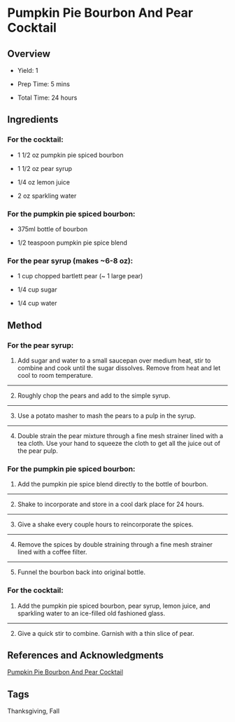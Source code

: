 # Pumpkin Pie Bourbon And Pear Cocktail

## Overview

- Yield: 1

- Prep Time: 5 mins

- Total Time: 24 hours

## Ingredients

### For the cocktail:

- 1 1/2 oz pumpkin pie spiced bourbon

- 1 1/2 oz pear syrup

- 1/4 oz lemon juice

- 2 oz sparkling water

### For the pumpkin pie spiced bourbon:

- 375ml bottle of bourbon

- 1/2 teaspoon pumpkin pie spice blend

### For the pear syrup (makes ~6-8 oz):

- 1 cup chopped bartlett pear (~ 1 large pear)

- 1/4 cup sugar

- 1/4 cup water


## Method

### For the pear syrup:

1. Add sugar and water to a small saucepan over medium heat, stir to combine and cook until the sugar dissolves. Remove from heat and let cool to room temperature.
---
2. Roughly chop the pears and add to the simple syrup.
---
3. Use a potato masher to mash the pears to a pulp in the syrup.
---
4. Double strain the pear mixture through a fine mesh strainer lined with a tea cloth. Use your hand to squeeze the cloth to get all the juice out of the pear pulp.

### For the pumpkin pie spiced bourbon:

1. Add the pumpkin pie spice blend directly to the bottle of bourbon.
---
2. Shake to incorporate and store in a cool dark place for 24 hours.
---
3. Give a shake every couple hours to reincorporate the spices.
---
4. Remove the spices by double straining through a fine mesh strainer lined with a coffee filter.
---
5. Funnel the bourbon back into original bottle.


### For the cocktail:

1. Add the pumpkin pie spiced bourbon, pear syrup, lemon juice, and sparkling water to an ice-filled old fashioned glass.
---
2. Give a quick stir to combine. Garnish with a thin slice of pear.



## References and Acknowledgments

[Pumpkin Pie Bourbon And Pear Cocktail](https://honestlyyum.com/11871/pumpkin-pie-bourbon-and-pear-cocktail/)

## Tags

Thanksgiving, Fall
